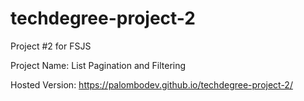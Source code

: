# techdegree-project-2

Project #2 for FSJS

Project Name: List Pagination and Filtering

Hosted Version: https://palombodev.github.io/techdegree-project-2/
